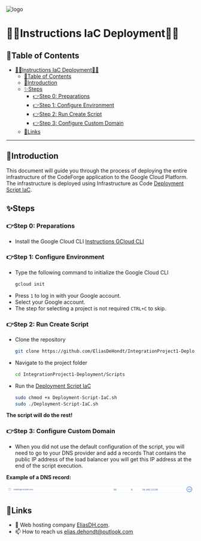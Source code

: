 ![logo](https://eliasdh.com/assets/media/images/logo-github.png)
# 💙🤍Instructions IaC Deployment🤍💙

## 📘Table of Contents

- [💙🤍Instructions IaC Deployment🤍💙](#instructions-iac-deployment)
  - [📘Table of Contents](#table-of-contents)
  - [🖖Introduction](#introduction)
  - [✨Steps](#steps)
    - [👉Step 0: Preparations](#step-0-preparations)
    - [👉Step 1: Configure Environment](#step-1-configure-environment)
    - [👉Step 2: Run Create Script](#step-2-run-create-script)
    - [👉Step 3: Configure Custom Domain](#step-3-configure-custom-domain)
  - [🔗Links](#links)

---

## 🖖Introduction

This document will guide you through the process of deploying the entire infrastructure of the CodeForge application to the Google Cloud Platform. The infrastructure is deployed using Infrastructure as Code [Deployment Script IaC](../../Scripts/Deployment-Script-IaC.sh).

## ✨Steps

### 👉Step 0: Preparations

- Install the Google Cloud CLI [Instructions GCloud CLI](https://github.com/EliasDH-com/Documentation/blob/main/Documentation/Instructions-GCloud-CLI.md)

### 👉Step 1: Configure Environment

- Type the following command to initialize the Google Cloud CLI
    ```bash
    gcloud init
    ```
- Press `1` to log in with your Google account.
- Select your Google account.
- The step for selecting a project is not required `CTRL+C` to skip.

### 👉Step 2: Run Create Script

- Clone the repository
    ```bash
    git clone https://github.com/EliasDeHondt/IntegrationProject1-Deployment.git
    ```
- Navigate to the project folder
    ```bash
    cd IntegrationProject1-Deployment/Scripts
    ```
- Run the [Deployment Script IaC](/Scripts/Deployment-Script-IaC.sh)
    ```bash
    sudo chmod +x Deployment-Script-IaC.sh
    sudo ./Deployment-Script-IaC.sh
    ```
**The script will do the rest!**

### 👉Step 3: Configure Custom Domain

- When you did not use the default configuration of the script, you will need to go to your DNS provider and add a records That contains the public IP address of the load balancer you will get this IP address at the end of the script execution.

**Example of a DNS record:**

![Instructions IaC Deployment 1](../../Images/Instructions-IaC-Deployment-1.png)

## 🔗Links
- 👯 Web hosting company [EliasDH.com](https://eliasdh.com).
- 📫 How to reach us elias.dehondt@outlook.com